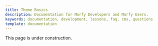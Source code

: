 ```yaml
---
title: Theme Basics
description: Documentation for Morfy Developers and Morfy Users.
keywords: documentation, development, lessons, faq, cms, questions
template: documentation
---
```


This page is under construction.
